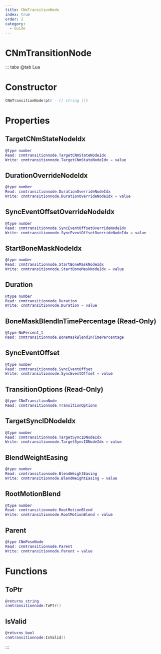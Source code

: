 ```yaml
---
title: CNmTransitionNode
index: true
order: 2
category:
  - Guide
---
```


# CNmTransitionNode

::: tabs
@tab Lua
# Constructor
```lua
CNmTransitionNode(ptr --[[ string ]])
```
# Properties
## TargetCNmStateNodeIdx 
```lua
@type number
Read: cnmtransitionnode.TargetCNmStateNodeIdx
Write: cnmtransitionnode.TargetCNmStateNodeIdx = value
```
## DurationOverrideNodeIdx 
```lua
@type number
Read: cnmtransitionnode.DurationOverrideNodeIdx
Write: cnmtransitionnode.DurationOverrideNodeIdx = value
```
## SyncEventOffsetOverrideNodeIdx 
```lua
@type number
Read: cnmtransitionnode.SyncEventOffsetOverrideNodeIdx
Write: cnmtransitionnode.SyncEventOffsetOverrideNodeIdx = value
```
## StartBoneMaskNodeIdx 
```lua
@type number
Read: cnmtransitionnode.StartBoneMaskNodeIdx
Write: cnmtransitionnode.StartBoneMaskNodeIdx = value
```
## Duration 
```lua
@type number
Read: cnmtransitionnode.Duration
Write: cnmtransitionnode.Duration = value
```
## BoneMaskBlendInTimePercentage (Read-Only)
```lua
@type NmPercent_t
Read: cnmtransitionnode.BoneMaskBlendInTimePercentage
```
## SyncEventOffset 
```lua
@type number
Read: cnmtransitionnode.SyncEventOffset
Write: cnmtransitionnode.SyncEventOffset = value
```
## TransitionOptions (Read-Only)
```lua
@type CNmTransitionNode
Read: cnmtransitionnode.TransitionOptions
```
## TargetSyncIDNodeIdx 
```lua
@type number
Read: cnmtransitionnode.TargetSyncIDNodeIdx
Write: cnmtransitionnode.TargetSyncIDNodeIdx = value
```
## BlendWeightEasing 
```lua
@type number
Read: cnmtransitionnode.BlendWeightEasing
Write: cnmtransitionnode.BlendWeightEasing = value
```
## RootMotionBlend 
```lua
@type number
Read: cnmtransitionnode.RootMotionBlend
Write: cnmtransitionnode.RootMotionBlend = value
```
## Parent 
```lua
@type CNmPoseNode
Read: cnmtransitionnode.Parent
Write: cnmtransitionnode.Parent = value
```
# Functions
## ToPtr
```lua
@returns string
cnmtransitionnode:ToPtr()
```
## IsValid
```lua
@returns bool
cnmtransitionnode:IsValid()
```

:::